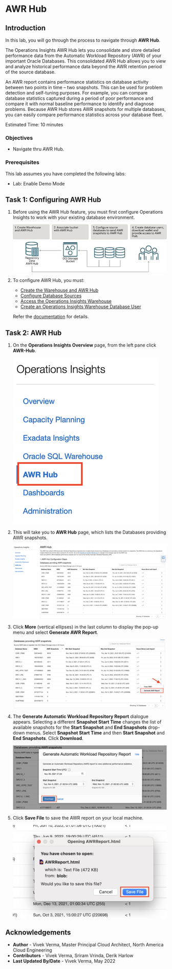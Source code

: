 # AWR Hub

## Introduction

In this lab, you will go through the process to navigate through **AWR Hub**.

The Operations Insights AWR Hub lets you consolidate and store detailed performance data from the Automatic Workload Repository (AWR) of your important Oracle Databases. This consolidated AWR Hub allows you to view and analyze historical performance data beyond the AWR retention period of the source database.

An AWR report contains performance statistics on database activity between two points in time – two snapshots. This can be used for problem detection and self-tuning purposes. For example, you can compare database statistics captured during a period of poor performance and compare it with normal baseline performance to identify and diagnose problems. Because AWR Hub stores AWR snapshots for multiple databases, you can easily compare performance statistics across your database fleet.

Estimated Time: 10 minutes

### Objectives

-   Navigate thru AWR Hub.

### Prerequisites

This lab assumes you have completed the following labs:
* Lab: Enable Demo Mode

## Task 1: Configuring AWR Hub

1.  Before using the AWR Hub feature, you must first configure Operations Insights to work with your existing database environment.

      ![Left Pane](./images/awr-config-steps.png " ")

2.  To configure AWR Hub, you must:

      *  [Create the Warehouse and AWR Hub](https://docs.oracle.com/en-us/iaas/operations-insights/doc/analyze-automatic-workload-repository-awr-performance-data.html#GUID-2CE174B9-0A9E-4D37-91D6-12E363FB4183)
      *  [Configure Database Sources](https://docs.oracle.com/en-us/iaas/operations-insights/doc/analyze-automatic-workload-repository-awr-performance-data.html#GUID-7F811D14-0ED7-4CEE-A0AA-F5D7A0891422)
      *  [Access the Operations Insights Warehouse](https://docs.oracle.com/en-us/iaas/operations-insights/doc/analyze-automatic-workload-repository-awr-performance-data.html#GUID-B53B91EC-AEC2-465E-AE94-BF35A08F506B)
      *  [Create an Operations Insights Warehouse Database User](https://docs.oracle.com/en-us/iaas/operations-insights/doc/analyze-automatic-workload-repository-awr-performance-data.html#GUID-71EE360E-708A-4C83-B30F-A5EB03190D97)

      Refer the [documentation](https://docs.oracle.com/en-us/iaas/operations-insights/doc/analyze-automatic-workload-repository-awr-performance-data.html) for details.       

## Task 2: AWR Hub

1.  On the **Operations Insights Overview** page, from the left pane click **AWR-Hub**.

      ![Left Pane](./images/awr-hub.png " ")

2.  This will take you to **AWR Hub** page, which lists the Databases providing AWR snapshots.

      ![Left Pane](./images/awr-hub1.png " ")

3.  Click **More** (vertical ellipses) in the last column to display the pop-up menu and select **Generate AWR Report**.

      ![Left Pane](./images/awr-hub2.png " ")

4.  The **Generate Automatic Workload Repository Report** dialogue appears. Selecting a different **Snapshot Start Time** changes the list of available snapshots for the **Start Snapshot** and **End Snapshots** drop-down menus. Select **Snapshot Start Time** and then **Start Snapshot** and **End Snapshots**. Click **Download**.

      ![Left Pane](./images/awr-hub3.png " ")

5.  Click **Save File** to save the AWR report on your local machine.

      ![Left Pane](./images/awr-hub4.png " ")

## Acknowledgements

- **Author** - Vivek Verma, Master Principal Cloud Architect, North America Cloud Engineering
- **Contributors** - Vivek Verma, Sriram Vrinda, Derik Harlow
- **Last Updated By/Date** - Vivek Verma, May 2022